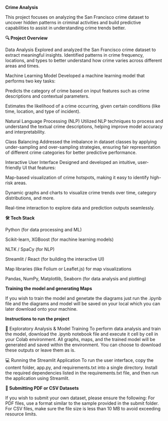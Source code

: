 **Crime Analysis**

This project focuses on analyzing the San Francisco crime dataset to uncover hidden patterns in criminal activities and build predictive capabilities to assist in understanding crime trends better.

**🔍 Project Overview**

Data Analysis
Explored and analyzed the San Francisco crime dataset to extract meaningful insights. Identified patterns in crime frequency, locations, and types to better understand how crime varies across different areas and times.

Machine Learning Model
Developed a machine learning model that performs two key tasks:

Predicts the category of crime based on input features such as crime descriptions and contextual parameters.

Estimates the likelihood of a crime occurring, given certain conditions (like time, location, and type of incident).

Natural Language Processing (NLP)
Utilized NLP techniques to process and understand the textual crime descriptions, helping improve model accuracy and interpretability.

Class Balancing
Addressed the imbalance in dataset classes by applying under-sampling and over-sampling strategies, ensuring fair representation of different crime categories for better predictive performance.

Interactive User Interface
Designed and developed an intuitive, user-friendly UI that features:

Map-based visualization of crime hotspots, making it easy to identify high-risk areas.

Dynamic graphs and charts to visualize crime trends over time, category distributions, and more.

Real-time interaction to explore data and prediction outputs seamlessly.

**🛠️ Tech Stack**

Python (for data processing and ML)

Scikit-learn, XGBoost (for machine learning models)

NLTK / SpaCy (for NLP)

Streamlit / React (for building the interactive UI)

Map libraries (like Folium or Leaflet.js) for map visualizations

Pandas, NumPy, Matplotlib, Seaborn (for data analysis and plotting)

**Training the model and generating Maps**

If you wish to train the model and genetate the diagrams just run the .ipynb file and the diagrams and model will be saved on your local which you can later download onto your machine.


**Instructions to run the project**

🧩 Exploratory Analysis & Model Training
To perform data analysis and train the model, download the .ipynb notebook file and execute it cell by cell in your Colab environment. All graphs, maps, and the trained model will be generated and saved within the environment. You can choose to download these outputs or leave them as is.

💻 Running the Streamlit Application
To run the user interface, copy the content folder, app.py, and requirements.txt into a single directory. Install the required dependencies listed in the requirements.txt file, and then run the application using Streamlit.

**📂 Submitting PDF or CSV Datasets**

If you wish to submit your own dataset, please ensure the following:
  For PDF files, use a format similar to the sample provided in the submit folder.
  For CSV files, make sure the file size is less than 10 MB to avoid exceeding resource limits.

